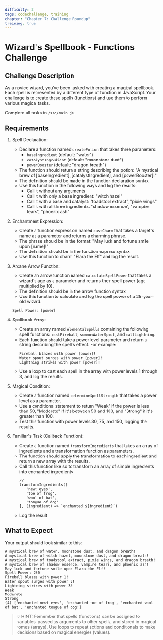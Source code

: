 ```yaml
---
difficulty: 2
tags: codechallenge, training
chapter: "Chapter 7: Challenge Roundup"
training: true
---
```


# Wizard's Spellbook - Functions Challenge

## Challenge Description

As a novice wizard, you've been tasked with creating a magical spellbook. Each spell is represented by a different type of function in JavaScript. Your challenge is to create these spells (functions) and use them to perform various magical tasks.

Complete all tasks in `/src/main.js`.

## Requirements

1. Spell Declaration:
   - Declare a function named `createPotion` that takes three parameters: 
     - `baseIngredient` (default: "water")
     - `catalystIngredient` (default: "moonstone dust")
     - `powerBooster` (default: "dragon breath")
   - The function should return a string describing the potion: "A mystical brew of [baseIngredient], [catalystIngredient], and [powerBooster]!"
   - The definition should be made in the function declaration syntax
   - Use this function in the following ways and log the results:
     - Call it without any arguments
     - Call it with only a base ingredient: "witch hazel"
     - Call it with a base and catalyst: "toadstool extract", "pixie wings"
     - Call it with all three ingredients: "shadow essence", "vampire tears", "phoenix ash"

2. Enchantment Expression:
   - Create a function expression named `castCharm` that takes a target's name as a parameter and returns a charming phrase.
   - The phrase should be in the format: "May luck and fortune smile upon [name]!"
   - The definition should be in the function express syntax
   - Use this function to charm "Elara the Elf" and log the result.

3. Arcane Arrow Function:
   - Create an arrow function named `calculateSpellPower` that takes a wizard's age as a parameter and returns their spell power (age multiplied by 10).
   - The definition should be in the arrow function syntax
   - Use this function to calculate and log the spell power of a 25-year-old wizard.
   ```
   Spell Power: [power]
   ```

4. Spellbook Array:
   - Create an array named `elementalSpells` containing the following spell functions: `castFireball`, `summonWaterSpout`, and `callLightning`.
   - Each function should take a power level parameter and return a string describing the spell's effect. For example:
      ```
      Fireball blazes with power [power]!
      Water spout surges with power [power]!
      Lightning strikes with power [power]!
      ```
   - Use a loop to cast each spell in the array with power levels 1 through 3, and log the results.

5. Magical Condition:
   - Create a function named `determineSpellStrength` that takes a power level as a parameter.
   - Use a conditional statement to return "Weak" if the power is less than 50, "Moderate" if it's between 50 and 100, and "Strong" if it's greater than 100.
   - Test this function with power levels 30, 75, and 150, logging the results.

6. Familiar's Task (Callback Function):
   - Create a function named `transformIngredients` that takes an array of ingredients and a transformation function as parameters.
   - The function should apply the transformation to each ingredient and return a new array with the results.
   - Call this function like so to transform an array of simple ingredients into enchanted ingredients
      ```
      // 
      transformIngredients([
         'newt eyes',
         'toe of frog',
         'wool of bat',
         'tongue of dog'
      ], (ingredient) => `enchanted ${ingredient}`)
      ```
   - Log the result

## What to Expect

Your output should look similar to this:

```
A mystical brew of water, moonstone dust, and dragon breath!
A mystical brew of witch hazel, moonstone dust, and dragon breath!
A mystical brew of toadstool extract, pixie wings, and dragon breath!
A mystical brew of shadow essence, vampire tears, and phoenix ash!
May luck and fortune smile upon Elara the Elf!
Spell Power: 250
Fireball blazes with power 1!
Water spout surges with power 2!
Lightning strikes with power 3!
Weak
Moderate
Strong
(4) ['enchanted newt eyes', 'enchanted toe of frog', 'enchanted wool of bat', 'enchanted tongue of dog']
```

> 💡 HINT: Remember that spells (functions) can be assigned to variables, passed as arguments to other spells, and stored in magical tomes (arrays). Use loops to repeat actions and conditionals to make decisions based on magical energies (values).